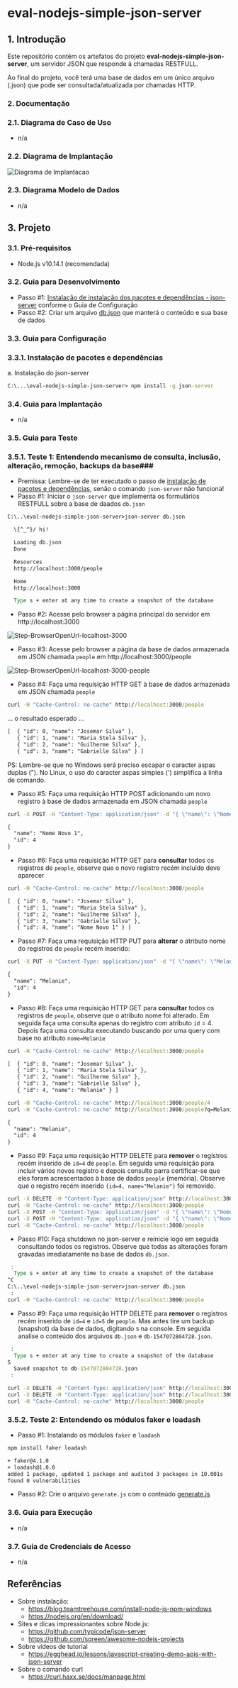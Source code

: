 # eval-nodejs-simple-json-server

## 1. Introdução ##

Este repositório contém os artefatos do projeto **eval-nodejs-simple-json-server**, um servidor JSON que responde à chamadas RESTFULL.

Ao final do projeto, você terá uma base de dados em um único arquivo (.json) que pode ser consultada/atualizada por chamadas HTTP.


### 2. Documentação ###

### 2.1. Diagrama de Caso de Uso ###

* n/a

### 2.2. Diagrama de Implantação

![Diagrama de Implantacao](doc/Diagrama%20de%20Implantacao.png)


### 2.3. Diagrama Modelo de Dados ###

* n/a


## 3. Projeto ##

### 3.1. Pré-requisitos ###

* Node.js v10.14.1 (recomendada)


### 3.2. Guia para Desenvolvimento ###

* Passo #1: [Instalação de instalação dos pacotes e dependências - json-server](#331-Instalação-de-pacotes-e-dependências) conforme o Guia de Configuração
* Passo #2: Criar um arquivo [db.json](./db.json) que manterá o conteúdo e sua base de dados 
 

### 3.3. Guia para Configuração ###


### 3.3.1. Instalação de pacotes e dependências ###

a. Instalação do json-server

```cmd
C:\...\eval-nodejs-simple-json-server> npm install -g json-server
```


### 3.4. Guia para Implantação ###

* n/a



### 3.5. Guia para Teste ###

### 3.5.1. Teste 1: Entendendo mecanismo de consulta, inclusão, alteração, remoção, backups da base###

* Premissa: Lembre-se de ter executado o passo de [instalação de pacotes e dependências](#331-instalação-de-pacotes-e-dependências), senão o comando `json-server` não funciona! 
* Passo #1: Iniciar o `json-server` que implementa os formulários RESTFULL sobre a base de daados `db.json`

```cmd
C:\..\eval-nodejs-simple-json-server>json-server db.json

  \{^_^}/ hi!

  Loading db.json
  Done

  Resources
  http://localhost:3000/people

  Home
  http://localhost:3000

  Type s + enter at any time to create a snapshot of the database
```

* Passo #2: Acesse pelo browser a página principal do servidor em http://localhost:3000

![Step-BrowserOpenUrl-localhost-3000](doc/Step-BrowserOpenUrl-localhost-3000.png)


* Passo #3: Acesse pelo browser a página da base de dados armazenada em JSON chamada `people` em http://localhost:3000/people

![Step-BrowserOpenUrl-localhost-3000-people](doc/Step-BrowserOpenUrl-localhost-3000-people.png)


* Passo #4: Faça uma requisição HTTP GET à base de dados armazenada em JSON chamada `people` 

```cmd
curl -H "Cache-Control: no-cache" http://localhost:3000/people
```

... o resultado esperado ...

```txt
[  { "id": 0, "name": "Josemar Silva" }, 
   { "id": 1, "name": "Maria Stela Silva" }, 
   { "id": 2, "name": "Guilherme Silva" }, 
   { "id": 3, "name": "Gabrielle Silva" } ]
```

PS: Lembre-se que no Windows será preciso escapar o caracter aspas duplas \("\). No Linux, o uso do caracter aspas simples \('\) simplifica a linha de comando.


* Passo #5: Faça uma requisição HTTP POST adicionando um novo registro à base de dados armazenada em JSON chamada `people` 

```cmd
curl -X POST -H "Content-Type: application/json" -d "{ \"name\": \"Nome Novo 1\" }" http://localhost:3000/people
```

```txt
{
  "name": "Nome Novo 1",
  "id": 4
}
```

* Passo #6: Faça uma requisição HTTP GET para **consultar** todos os registros de `people`, observe que o novo registro recém incluído deve aparecer

```cmd
curl -H "Cache-Control: no-cache" http://localhost:3000/people
```

```txt
[  { "id": 0, "name": "Josemar Silva" }, 
   { "id": 1, "name": "Maria Stela Silva" }, 
   { "id": 2, "name": "Guilherme Silva" }, 
   { "id": 3, "name": "Gabrielle Silva" }, 
   { "id": 4, "name": "Nome Novo 1" } ]
```


* Passo #7: Faça uma requisição HTTP PUT para **alterar** o atributo nome do registros de `people` recém inserido:

```cmd
curl -X PUT -H "Content-Type: application/json" -d "{ \"name\": \"Melanie\" }" http://localhost:3000/people/4
```

```txt
{
  "name": "Melanie",
  "id": 4
}
```


* Passo #8: Faça uma requisição HTTP GET para **consultar** todos os registros de `people`, observe que o atributo nome foi alterado. Em seguida faça uma consulta apenas do registro com atributo `id` = 4. Depois faça uma consulta executando buscando por uma query com base no atributo `nome=Melanie`

```cmd
curl -H "Cache-Control: no-cache" http://localhost:3000/people
```

```txt
[  { "id": 0, "name": "Josemar Silva" }, 
   { "id": 1, "name": "Maria Stela Silva" }, 
   { "id": 2, "name": "Guilherme Silva" }, 
   { "id": 3, "name": "Gabrielle Silva" }, 
   { "id": 4, "name": "Melanie" } ]
```

```cmd
curl -H "Cache-Control: no-cache" http://localhost:3000/people/4
curl -H "Cache-Control: no-cache" http://localhost:3000/people?q=Melanie
```

```txt
{
  "name": "Melanie",
  "id": 4
}
```


* Passo #9: Faça uma requisição HTTP DELETE para **remover** o registros recém inserido de `id=4` de `people`. Em seguida uma requisição para incluir vários novos registro e depois consulte parra certificar-se que eles foram acrescentados à base de dados `people` (memória). Observe que o registro recém inserido `{id=4, name="Melanie"}` foi removido.

```cmd
curl -X DELETE -H "Content-Type: application/json" http://localhost:3000/people/4
curl -H "Cache-Control: no-cache" http://localhost:3000/people
curl -X POST -H "Content-Type: application/json" -d "{ \"name\": \"Nome Novo 2\" }" http://localhost:3000/people
curl -X POST -H "Content-Type: application/json" -d "{ \"name\": \"Nome Novo 3\" }" http://localhost:3000/people
curl -H "Cache-Control: no-cache" http://localhost:3000/people
```


* Passo #10: Faça shutdown no json-server e reinicie logo em seguida consultando todos os registros. Observe que todas as alterações foram gravadas imediatamente na base de dados `db.json`.

```cmd
 :
  Type s + enter at any time to create a snapshot of the database
^C
C:\..\eval-nodejs-simple-json-server>json-server db.json
 :
curl -H "Cache-Control: no-cache" http://localhost:3000/people
```


* Passo #9: Faça uma requisição HTTP DELETE para **remover** o registros recém inserido de `id=4` e `id=5` de `people`. Mas antes tire um backup (snapshot) da base de dados, digitando `S` na console. Em seguida analise o conteúdo dos arquivos `db.json` e `db-1547072804728.json`.

```cmd
 :
  Type s + enter at any time to create a snapshot of the database
S
  Saved snapshot to db-1547072804728.json
 :
```

```cmd
curl -X DELETE -H "Content-Type: application/json" http://localhost:3000/people/4
curl -X DELETE -H "Content-Type: application/json" http://localhost:3000/people/5
curl -H "Cache-Control: no-cache" http://localhost:3000/people
```


### 3.5.2. Teste 2: Entendendo os módulos faker e loadash ###

* Passo #1: Instalando os módulos `faker` e `loadash`

```cmd
npm install faker loadash
```

```txt
+ faker@4.1.0
+ loadash@1.0.0
added 1 package, updated 1 package and audited 3 packages in 10.001s
found 0 vulnerabilities
```


* Passo #2: Crie o arquivo `generate.js` com o conteúdo [generate.js](generate.js)




### 3.6. Guia para Execução ###

* n/a


### 3.7. Guia de Credenciais de Acesso ###

* n/a



## Referências ##

* Sobre instalação:
  * https://blog.teamtreehouse.com/install-node-js-npm-windows
  * https://nodejs.org/en/download/
* Sites e dicas impressionantes sobre Node.js:
  * https://github.com/typicode/json-server
  * https://github.com/sqreen/awesome-nodejs-projects
* Sobre vídeos de tutorial
  * https://egghead.io/lessons/javascript-creating-demo-apis-with-json-server
* Sobre o comando curl
  * https://curl.haxx.se/docs/manpage.html

